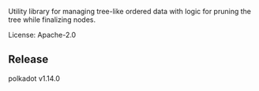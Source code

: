 Utility library for managing tree-like ordered data with logic for pruning
the tree while finalizing nodes.

License: Apache-2.0


## Release

polkadot v1.14.0
